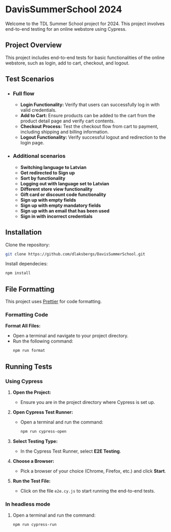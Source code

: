 # DavisSummerSchool 2024

Welcome to the TDL Summer School project for 2024. This project involves end-to-end testing for an online webstore using Cypress.

## Project Overview

This project includes end-to-end tests for basic functionalities of the online webstore, such as login, add to cart, checkout, and logout.

## Test Scenarios

- ### Full flow

  - **Login Functionality:** Verify that users can successfully log in with valid credentials.
  - **Add to Cart:** Ensure products can be added to the cart from the product detail page and verify cart contents.
  - **Checkout Process:** Test the checkout flow from cart to payment, including shipping and billing information.
  - **Logout Functionality:** Verify successful logout and redirection to the login page.

- ### Additional scenarios
  - **Switching language to Latvian**
  - **Get redirected to Sign up**
  - **Sort by functionality**
  - **Logging out with language set to Latvian**
  - **Different store view functionality**
  - **Gift card or discount code functionality**
  - **Sign up with empty fields**
  - **Sign up with empty mandatory fields**
  - **Sign up with an email that has been used**
  - **Sign in with incorrect credentials**
  
## Installation

Clone the repository:

```bash
git clone https://github.com/dlaksbergs/DavisSummerSchool.git
```

Install dependecies:

```bash
npm install
```

## File Formatting

This project uses [Prettier](https://www.npmjs.com/package/prettier) for code formatting.

### Formatting Code

**Format All Files:**

- Open a terminal and navigate to your project directory.
- Run the following command:
  ```bash
  npm run format
  ```

## Running Tests

### Using Cypress

1. **Open the Project:**

   - Ensure you are in the project directory where Cypress is set up.

2. **Open Cypress Test Runner:**

   - Open a terminal and run the command:
     ```bash
     npm run cypress-open
     ```

3. **Select Testing Type:**

   - In the Cypress Test Runner, select **E2E Testing**.

4. **Choose a Browser:**

   - Pick a browser of your choice (Chrome, Firefox, etc.) and click **Start**.

5. **Run the Test File:**
   - Click on the file `e2e.cy.js` to start running the end-to-end tests.

### In headless mode

1. Open a terminal and run the command:
   ```bash
   npm run cypress-run
   ```
